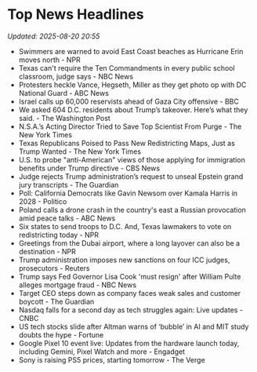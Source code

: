 # Top News Headlines

_Updated: 2025-08-20 20:55_

- Swimmers are warned to avoid East Coast beaches as Hurricane Erin moves north - NPR
- Texas can't require the Ten Commandments in every public school classroom, judge says - NBC News
- Protesters heckle Vance, Hegseth, Miller as they get photo op with DC National Guard - ABC News
- Israel calls up 60,000 reservists ahead of Gaza City offensive - BBC
- We asked 604 D.C. residents about Trump’s takeover. Here’s what they said. - The Washington Post
- N.S.A.’s Acting Director Tried to Save Top Scientist From Purge - The New York Times
- Texas Republicans Poised to Pass New Redistricting Maps, Just as Trump Wanted - The New York Times
- U.S. to probe "anti-American" views of those applying for immigration benefits under Trump directive - CBS News
- Judge rejects Trump administration’s request to unseal Epstein grand jury transcripts - The Guardian
- Poll: California Democrats like Gavin Newsom over Kamala Harris in 2028 - Politico
- Poland calls a drone crash in the country's east a Russian provocation amid peace talks - ABC News
- Six states to send troops to D.C. And, Texas lawmakers to vote on redistricting today - NPR
- Greetings from the Dubai airport, where a long layover can also be a destination - NPR
- Trump administration imposes new sanctions on four ICC judges, prosecutors - Reuters
- Trump says Fed Governor Lisa Cook 'must resign' after William Pulte alleges mortgage fraud - NBC News
- Target CEO steps down as company faces weak sales and customer boycott - The Guardian
- Nasdaq falls for a second day as tech struggles again: Live updates - CNBC
- US tech stocks slide after Altman warns of ‘bubble’ in AI and MIT study doubts the hype - Fortune
- Google Pixel 10 event live: Updates from the hardware launch today, including Gemini, Pixel Watch and more - Engadget
- Sony is raising PS5 prices, starting tomorrow - The Verge